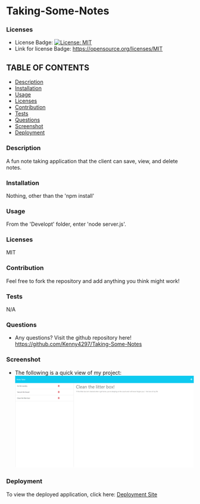  # Taking-Some-Notes

  ### Licenses
  * License Badge: [![License: MIT](https://img.shields.io/badge/License-MIT-yellow.svg)](https://opensource.org/licenses/MIT)
  * Link for license Badge: https://opensource.org/licenses/MIT

  ## TABLE OF CONTENTS
  * [Description](#description)
  * [Installation](#installation)
  * [Usage](#usage)
  * [Licenses](#licenses)
  * [Contribution](#contribution)
  * [Tests](#tests)
  * [Questions](#questions)
  * [Screenshot](#screenshot)
  * [Deployment](#deployment)

  ### Description
  A fun note taking application that the client can save, view, and delete notes.

  ### Installation
  Nothing, other than the 'npm install'

  ### Usage
  From the 'Developt' folder, enter 'node server.js'.

  ### Licenses
  MIT

  ### Contribution
  Feel free to fork the repository and add anything you think might work!

  ### Tests
  N/A

  ### Questions
  * Any questions? Visit the github repository here! https://github.com/Kenny4297/Taking-Some-Notes

  ### Screenshot
  * The following is a quick view of my project: ![Screenshot](./public/assets/images/NoteTaker.png)

  ### Deployment
  To view the deployed application, click here: [Deployment Site](https://taking-some-notes-production-b553.up.railway.app/)
